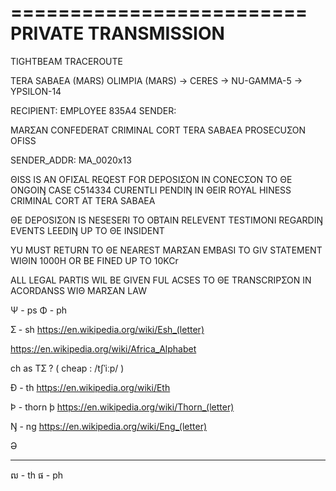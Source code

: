 
=========================
PRIVATE TRANSMISSION 
=========================

TIGHTBEAM TRACEROUTE

TERA SABAEA (MARS)
OLIMPIA (MARS)
-> CERES
-> NU-GAMMA-5
-> YPSILON-14

RECIPIENT: EMPLOYEE 835A4
SENDER: 

MARƩAN CONFEDERAT CRIMINAL CORT
TERA SABAEA PROSECUƩON OFISS

SENDER_ADDR: 
MA_0020x13

ΘISS IS AN OFIƩAL REQEST FOR
DEPOSIƩON IN CONECƩON TO ΘE
ONGOIŊ CASE C514334
CURENTLI PENDIŊ IN
ΘEIR ROYAL HINESS CRIMINAL CORT
AT TERA SABAEA

ΘE DEPOSIƩON IS NESESERI TO
OBTAIN RELEVENT TESTIMONI
REGARDIŊ EVENTS LEEDIŊ UP TO
ΘE INSIDENT

YU MUST RETURN TO ΘE NEAREST
MARƩAN EMBASI TO GIV STATEMENT
WIΘIN 1000H OR BE FINED UP
TO 10KCr

ALL LEGAL PARTIS WIL BE GIVEN
FUL ACSES TO ΘE TRANSCRIPƩON
IN ACORDANSS WIΘ MARƩAN LAW



Ψ - ps
Φ - ph


Ʃ - sh
https://en.wikipedia.org/wiki/Esh_(letter)

https://en.wikipedia.org/wiki/Africa_Alphabet



ch as TƩ ?
( cheap : /t‍ʃˈiːp/ ) 


Ð - th
https://en.wikipedia.org/wiki/Eth

Þ - thorn
þ
https://en.wikipedia.org/wiki/Thorn_(letter)


Ŋ - ng
https://en.wikipedia.org/wiki/Eng_(letter)


Ə


-------------



ឍ - th
ផ - ph